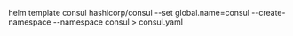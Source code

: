 
helm template consul hashicorp/consul --set global.name=consul --create-namespace --namespace consul > consul.yaml
